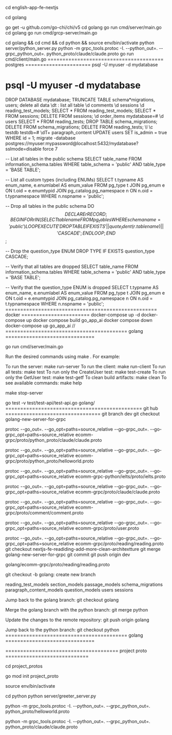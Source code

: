 cd english-app-fe-nextjs

cd golang

go get -u github.com/go-chi/chi/v5
cd golang
go run cmd/server/main.go
cd golang
go run cmd/grcp-server/main.go

cd golang && cd cmd && cd python && source env/bin/activate
python server/python_server.py
python -m grpc_tools.protoc -I. --python_out=. --grpc_python_out=. python_proto/claude/claude.proto
go run cmd/client/main.go
======================================= postgres ======================
psql -U myuser -d mydatabase

# psql -U myuser -d mydatabase

DROP DATABASE mydatabase;
TRUNCATE TABLE schema*migrations, users; delete all data
\dt : list all table
\d comments
\d sessions
\d reading_test_models;
SELECT * FROM reading_test_models;
SELECT \* FROM sessions;
DELETE FROM sessions;
\d order_items
mydatabase=# \d users
SELECT \* FROM reading_tests;
DROP TABLE schema_migrations;
DELETE FROM schema_migrations;
DELETE FROM reading_tests;
\l
\c testdb
testdb=# \dT+ paragraph_content
UPDATE users
SET is_admin = true
WHERE id = 1;
migrate -database postgres://myuser:mypassword@localhost:5432/mydatabase?sslmode=disable force 7

-- List all tables in the public schema
SELECT table_name
FROM information_schema.tables
WHERE table_schema = 'public'
AND table_type = 'BASE TABLE';

-- List all custom types (including ENUMs)
SELECT t.typname AS enum_name,
e.enumlabel AS enum_value
FROM pg_type t
JOIN pg_enum e ON t.oid = e.enumtypid
JOIN pg_catalog.pg_namespace n ON n.oid = t.typnamespace
WHERE n.nspname = 'public';

-- Drop all tables in the public schema
DO $$
DECLARE
r RECORD;
BEGIN
FOR r IN (SELECT tablename FROM pg_tables WHERE schemaname = 'public') LOOP
EXECUTE 'DROP TABLE IF EXISTS ' || quote_ident(r.tablename) || ' CASCADE';
END LOOP;
END $$;

-- Drop the question_type ENUM
DROP TYPE IF EXISTS question_type CASCADE;

-- Verify that all tables are dropped
SELECT table_name
FROM information_schema.tables
WHERE table_schema = 'public'
AND table_type = 'BASE TABLE';

-- Verify that the question_type ENUM is dropped
SELECT t.typname AS enum_name,
e.enumlabel AS enum_value
FROM pg_type t
JOIN pg_enum e ON t.oid = e.enumtypid
JOIN pg_catalog.pg_namespace n ON n.oid = t.typnamespace
WHERE n.nspname = 'public';
=================================================== docker =======================
docker-compose up -d
docker-compose up
docker compose build go_app_ai
docker compose down
docker-compose up go_app_ai
//
========================================= golang ==============================

go run cmd/server/main.go

Run the desired commands using make <target>. For example:

To run the server: make run-server
To run the client: make run-client
To run all tests: make test
To run only the CreateUser test: make test-create
To run only the GetUser test: make test-getf
To clean build artifacts: make clean
To see available commands: make help

make stop-server

go test -v test/test-api/test-api.go
golang/
============================================== git hub ================================
git branch dev
git checkout golang-new-server-for-grpc

protoc --go_out=. --go_opt=paths=source_relative --go-grpc_out=. --go-grpc_opt=paths=source_relative ecomm-grpc/proto/python_proto/claude/claude.proto

protoc --go_out=. --go_opt=paths=source_relative --go-grpc_out=. --go-grpc_opt=paths=source_relative ecomm-grpc/proto/python_proto/helloworld.proto

protoc --go_out=. --go_opt=paths=source_relative --go-grpc_out=. --go-grpc_opt=paths=source_relative ecomm-grpc-python/ielts/proto/ielts.proto

protoc --go_out=. --go_opt=paths=source_relative --go-grpc_out=. --go-grpc_opt=paths=source_relative ecomm-grpc/proto/claude/claude.proto

protoc --go_out=. --go_opt=paths=source_relative --go-grpc_out=. --go-grpc_opt=paths=source_relative ecomm-grpc/proto/comment/comment.proto

protoc --go_out=. --go_opt=paths=source_relative --go-grpc_out=. --go-grpc_opt=paths=source_relative ecomm-grpc/proto/user.proto

protoc --go_out=. --go_opt=paths=source_relative --go-grpc_out=. --go-grpc_opt=paths=source_relative ecomm-grpc/proto/reading/reading.proto
git checkout nextjs-fe-readiding-add-more-clean-architextture
git merge golang-new-server-for-grpc
git commit
git push origin dev

golang/ecomm-grpc/proto/reading/reading.proto

git checkout -b golang: create new branch

reading_test_models
section_models
passage_models
schema_migrations
paragraph_content_models
question_models
users
sessions

Jump back to the golang branch:
git checkout golang

Merge the golang branch with the python branch:
git merge python

Update the changes to the remote repository:
git push origin golang

Jump back to the python branch:
git checkout python
========================================= golang ==============================

====================================== project proto ============================

cd project_protos

go mod init project_proto

source env/bin/activate

cd python
python server/greeter_server.py

python -m grpc_tools.protoc -I. --python_out=. --grpc_python_out=. python_proto/helloworld.proto

python -m grpc_tools.protoc -I. --python_out=. --grpc_python_out=. python_proto/claude/claude.proto
